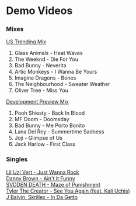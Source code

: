 # Demo Videos

### Mixes
[US Trending Mix](https://www.youtube.com/watch?v=eOoxrTw2B0w)  <br>
<ol>
<li>Glass Animals - Heat Waves</li>
<li>The Weeknd - Die For You</li>
<li>Bad Bunny - Neverita</li>
<li>Artic Monkeys - I Wanna Be Yours</li>
<li>Imagine Dragons - Bones</li>
<li>The Neighbourhood - Sweater Weather</li>
<li>Oliver Tree - Miss You</li>
</ol>

[Development Preview Mix](https://www.youtube.com/watch?v=-33gpQ24XB8) <br>
<ol>
<li>Pooh Shiesty - Back In Blood</li>
<li>MF Doom - Doomsday</li>
<li>Bad Bunny - Me Porto Bonito</li>
<li>Lana Del Rey - Summertime Sadness</li>
<li>Joji - Glimpse of Us</li>
<li>Jack Harlow - First Class</li>
</ol>


### Singles
[Lil Uzi Vert - Just Wanna Rock](https://www.youtube.com/watch?v=oMxrduSg4MU) <br>
[Danny Brown - Ain't it Funny](https://www.youtube.com/watch?v=mlh1TLZ9E4Q) <br>
[SVDDEN DEATH - Maze of Punishment](https://www.youtube.com/watch?v=n3x_7VWin4Q)  <br>
[Tyler The Creator - See You Again (feat. Kali Uchis)](https://www.youtube.com/watch?v=pi2-qwyfufY)  <br>
[J Balvin, Skrillex - In Da Getto](https://www.youtube.com/watch?v=GM_4eOh0KP0)  <br>

